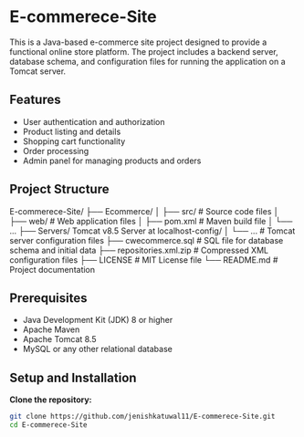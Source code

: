 # E-commerece-Site


This is a Java-based e-commerce site project designed to provide a functional online store platform. The project includes a backend server, database schema, and configuration files for running the application on a Tomcat server.

## Features

- User authentication and authorization
- Product listing and details
- Shopping cart functionality
- Order processing
- Admin panel for managing products and orders

## Project Structure

E-commerece-Site/
├── Ecommerce/
│ ├── src/ # Source code files
│ ├── web/ # Web application files
│ ├── pom.xml # Maven build file
│ └── ...
├── Servers/ Tomcat v8.5 Server at localhost-config/
│ └── ... # Tomcat server configuration files
├── cwecommerce.sql # SQL file for database schema and initial data
├── repositories.xml.zip # Compressed XML configuration files
├── LICENSE # MIT License file
└── README.md # Project documentation

## Prerequisites

- Java Development Kit (JDK) 8 or higher
- Apache Maven
- Apache Tomcat 8.5
- MySQL or any other relational database

## Setup and Installation
**Clone the repository:**
   ```bash
   git clone https://github.com/jenishkatuwal11/E-commerece-Site.git
   cd E-commerece-Site
